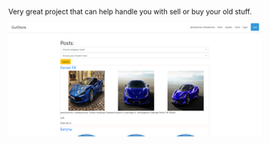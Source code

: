 Very great project that can help handle you with sell or buy your old stuff.

![Image alt](https://github.com/L4m4w/workin_stuff/raw/master/1.png)
